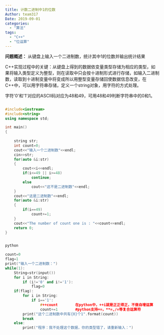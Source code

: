 ```yaml
---
title: 计数二进制中1的位数
Author: team317
Date: 2019-09-01
categories:  
  - "算法"
tags: 
  - "C++"
  - "位运算"
---
```

**问题概述：** 从键盘上输入一个二进制数，统计其中1的位数并输出统计结果

C++实现过程中的关键：从键盘上得到的数据依变量类型存储为相应的类型，如果将输入类型定义为整型，则在读取中只会按十进制形式进行存储，如输入二进制数，读取到十进制变量中将变成所以用整型变量存储回使数据信息改变，在C++中，可以用字符串存储，定义一个string对象，用字符的方式处理。
<!--more-->

字符'0'和'1'对应的ASCII码对应为48和49，可用48和49判断字符串中的0和1。

```C++

#include<iostream>
#include<string>
using namespace std;

int main()
{
	
	string str;
	int count=0;
	cout<<"输入一个二进制数"<<endl;
	cin>>str;
	for(auto &i:str)
	{
		cout<<i<<endl;
		if(i<=49 || i>=48)
			continue;
		else
			cout<<"这不是二进制数"<<endl;
	}
	cout<<"这是二进制数"<<endl;
	for(auto &i:str)
	{
		if(i==49)
			count+=1;
	}
	cout<<"The number of count one is : "<<count<<endl;
	return 0;
}


python

count=0
flag=1
print("输入一个二进制数：")
while(1):
    String=str(input())
    for i in String:
        if (i!='0' and i!='1'):
            flag=0
    if(flag):
        for i in String:
            if i=='1':
                #++count        在python中，++i就是正正得正，不做自增运算
                count+=1        #python支持+=，**=,/=等复合运算符
        print("这个二进制数中共有{0}个1".format(count))
        break
    else:
        print("程序：我不处理这个数据，你的类型错了，请重新输入：")

```
​